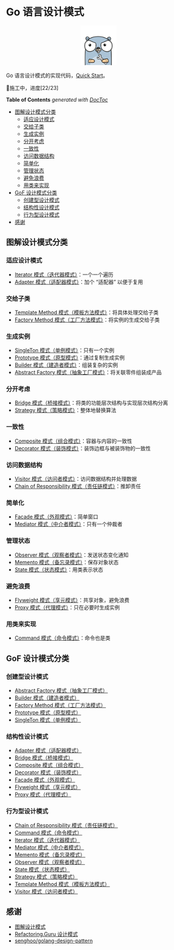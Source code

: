 # Go 语言设计模式

<div align="center">
<img src="./gopher.png" width=20%>
</div>

Go 语言设计模式的实现代码，[Quick Start](./tutorial/tutorial.md)。

🚧施工中，进度[22/23]

<!-- START doctoc generated TOC please keep comment here to allow auto update -->
<!-- DON'T EDIT THIS SECTION, INSTEAD RE-RUN doctoc TO UPDATE -->
**Table of Contents**  *generated with [DocToc](https://github.com/thlorenz/doctoc)*

- [图解设计模式分类](#%E5%9B%BE%E8%A7%A3%E8%AE%BE%E8%AE%A1%E6%A8%A1%E5%BC%8F%E5%88%86%E7%B1%BB)
  - [适应设计模式](#%E9%80%82%E5%BA%94%E8%AE%BE%E8%AE%A1%E6%A8%A1%E5%BC%8F)
  - [交给子类](#%E4%BA%A4%E7%BB%99%E5%AD%90%E7%B1%BB)
  - [生成实例](#%E7%94%9F%E6%88%90%E5%AE%9E%E4%BE%8B)
  - [分开考虑](#%E5%88%86%E5%BC%80%E8%80%83%E8%99%91)
  - [一致性](#%E4%B8%80%E8%87%B4%E6%80%A7)
  - [访问数据结构](#%E8%AE%BF%E9%97%AE%E6%95%B0%E6%8D%AE%E7%BB%93%E6%9E%84)
  - [简单化](#%E7%AE%80%E5%8D%95%E5%8C%96)
  - [管理状态](#%E7%AE%A1%E7%90%86%E7%8A%B6%E6%80%81)
  - [避免浪费](#%E9%81%BF%E5%85%8D%E6%B5%AA%E8%B4%B9)
  - [用类来实现](#%E7%94%A8%E7%B1%BB%E6%9D%A5%E5%AE%9E%E7%8E%B0)
- [GoF 设计模式分类](#gof-%E8%AE%BE%E8%AE%A1%E6%A8%A1%E5%BC%8F%E5%88%86%E7%B1%BB)
  - [创建型设计模式](#%E5%88%9B%E5%BB%BA%E5%9E%8B%E8%AE%BE%E8%AE%A1%E6%A8%A1%E5%BC%8F)
  - [结构性设计模式](#%E7%BB%93%E6%9E%84%E6%80%A7%E8%AE%BE%E8%AE%A1%E6%A8%A1%E5%BC%8F)
  - [行为型设计模式](#%E8%A1%8C%E4%B8%BA%E5%9E%8B%E8%AE%BE%E8%AE%A1%E6%A8%A1%E5%BC%8F)
- [感谢](#%E6%84%9F%E8%B0%A2)

<!-- END doctoc generated TOC please keep comment here to allow auto update -->

## 图解设计模式分类

### 适应设计模式

- [Iterator 模式（迭代器模式）](./01_iterator/)：一个一个遍历
- [Adapter 模式（适配器模式）](./02_adapter/)：加个 “适配器” 以便于复用

### 交给子类

- [Template Method 模式（模板方法模式）](./03_template_method/)：将具体处理交给子类
- [Factory Method 模式（工厂方法模式）](./04_factory_method/)：将实例的生成交给子类

### 生成实例

- [SingleTon 模式（单例模式）](./05_singleton/)：只有一个实例
- [Prototype 模式（原型模式）](./06_prototype/)：通过复制生成实例
- [Builder 模式（建造者模式）](./07_builder/)：组装复杂的实例
- [Abstract Factory 模式（抽象工厂模式）](./08_abstract_factory/)：将关联零件组装成产品

### 分开考虑

- [Bridge 模式（桥接模式）](./09_bridge/)：将类的功能层次结构与实现层次结构分离
- [Strategy 模式（策略模式）](./10_strategy/)：整体地替换算法

### 一致性

- [Composite 模式（组合模式）](./11_composite/)：容器与内容的一致性
- [Decorator 模式（装饰模式）](./12_decorator/)：装饰边框与被装饰物的一致性

### 访问数据结构

- [Visitor 模式（访问者模式）](./13_visitor/)：访问数据结构并处理数据
- [Chain of Responsibility 模式（责任链模式）](./14_chain_of_responsibility/)：推卸责任

### 简单化

- [Facade 模式（外观模式）](./15_facade/)：简单窗口
- [Mediator 模式（中介者模式）](./16_mediator/)：只有一个仲裁者

### 管理状态

- [Observer 模式（观察者模式）](./17_observer/)：发送状态变化通知
- [Memento 模式（备忘录模式）](./18_memento/)：保存对象状态
- [State 模式（状态模式）](./19_state/)：用类表示状态

### 避免浪费

- [Flyweight 模式（享元模式）](./20_flyweight/)：共享对象，避免浪费
- [Proxy 模式（代理模式）](./21_proxy/)：只在必要时生成实例

### 用类来实现

- [Command 模式（命令模式）](./22_command/)：命令也是类

## GoF 设计模式分类

### 创建型设计模式

- [Abstract Factory 模式（抽象工厂模式）](./08_abstract_factory/)
- [Builder 模式（建造者模式）](./07_builder/)
- [Factory Method 模式（工厂方法模式）](./04_factory_method/)
- [Prototype 模式（原型模式）](./06_prototype/)
- [SingleTon 模式（单例模式）](./05_singleton/)

### 结构性设计模式

- [Adapter 模式（适配器模式）](./02_adapter/)
- [Bridge 模式（桥接模式）](./09_bridge/)
- [Composite 模式（组合模式）](./11_composite/)
- [Decorator 模式（装饰模式）](./12_decorator/)
- [Facade 模式（外观模式）](./15_facade/)
- [Flyweight 模式（享元模式）](./20_flyweight/)
- [Proxy 模式（代理模式）](./21_proxy/)

### 行为型设计模式

- [Chain of Responsibility 模式（责任链模式）](./14_chain_of_responsibility/)
- [Command 模式（命令模式）](./22_command/)
- [Iterator 模式（迭代器模式）](./01_iterator/)
- [Mediator 模式（中介者模式）](./16_mediator/)
- [Memento 模式（备忘录模式）](./18_memento/)
- [Observer 模式（观察者模式）](./17_observer/)
- [State 模式（状态模式）](./19_state/)
- [Strategy 模式（策略模式）](./10_strategy/)
- [Template Method 模式（模板方法模式）](./03_template_method/)
- [Visitor 模式（访问者模式）](./13_visitor)

## 感谢

- [图解设计模式](https://book.douban.com/subject/26933281/)
- [Refactoring.Guru 设计模式](https://refactoringguru.cn/design-patterns)
- [senghoo/golang-design-pattern](https://github.com/senghoo/golang-design-pattern) 